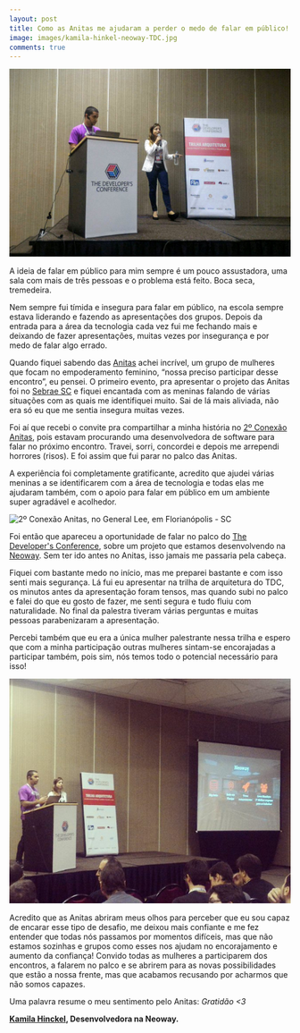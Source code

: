 ```yaml
---
layout: post
title: Como as Anitas me ajudaram a perder o medo de falar em público!
image: images/kamila-hinkel-neoway-TDC.jpg
comments: true
---
```


![Trilha Arquitetura de Software, no TDC, em Florianópolis - SC](/images/kamila-hinkel-TDC.jpeg "Trilha Arquitetura de Software, no TDC, em Florianópolis")


A ideia de falar em público para mim sempre é um pouco assustadora, uma sala com mais de três pessoas e o problema está feito. Boca seca, tremedeira.

Nem sempre fui tímida e insegura para falar em público, na escola sempre estava liderando e fazendo as apresentações dos grupos. Depois da entrada para a área da tecnologia cada vez fui me fechando mais e deixando de fazer apresentações, muitas vezes por insegurança e por medo de falar algo errado.



<!--resumo-->


Quando fiquei sabendo das [Anitas](http://anitas.com.br) achei incrível, um grupo de mulheres que focam no empoderamento feminino, “nossa preciso participar desse encontro”, eu pensei. O primeiro evento, pra apresentar o projeto das Anitas foi no [Sebrae SC](http://http://www.sebrae.com.br/sites/PortalSebrae/ufs/sc?codUf=25) e fiquei encantada com as meninas falando de várias situações com as quais me identifiquei muito. Sai de lá mais aliviada, não era só eu que me sentia insegura muitas vezes.

Foi aí que recebi o convite pra compartilhar a minha história no [2º Conexão Anitas](https://www.facebook.com/AnitasFloripa/photos/?tab=album&album_id=1530014247291163), pois estavam procurando uma desenvolvedora de software para falar no próximo encontro. Travei, sorri, concordei e depois me arrependi horrores (risos). E foi assim que fui parar no palco das Anitas.

A experiência foi completamente gratificante, acredito que ajudei várias meninas a se identificarem com a área de tecnologia e todas elas me ajudaram também, com o apoio para falar em público em um ambiente super agradável e acolhedor.


![2º Conexão Anitas, no General Lee, em Florianópolis - SC
](/images/2-Conexao-Anitas-General-Lee-Florianopolis-SC.JPG "2º Conexão Anitas, no General Lee, em Florianópolis - SC
")


Foi então que apareceu a oportunidade de falar no palco do [The Developer's Conference](https://www.facebook.com/TheDevelopersConference/photos/?tab=album&album_id=1101546319905745), sobre um projeto que estamos desenvolvendo na [Neoway](http://www.neoway.com.br/). Sem ter ido antes no Anitas, isso jamais me passaria pela cabeça. 

Fiquei com bastante medo no início, mas me preparei bastante e com isso senti mais segurança. Lá fui eu apresentar na trilha de arquitetura do TDC, os minutos antes da apresentação foram tensos, mas quando subi no palco e falei do que eu gosto de fazer, me senti segura e tudo fluiu com naturalidade. No final da palestra tiveram várias perguntas e muitas pessoas parabenizaram a apresentação. 

Percebi também que eu era a única mulher palestrante nessa trilha e espero que com a minha participação outras mulheres sintam-se encorajadas a participar também, pois sim, nós temos todo o potencial necessário para isso!


![Trilha Arquitetura de Software, no TDC, em Florianópolis - SC](/images/kamila-hinkel-neoway-TDC.jpg "Trilha Arquitetura de Software, no TDC, em Florianópolis")


Acredito que as Anitas abriram meus olhos para perceber que eu sou capaz de encarar esse tipo de desafio, me deixou mais confiante e me fez entender que todas nós passamos por momentos difíceis, mas que não estamos sozinhas e grupos como esses nos ajudam no encorajamento e aumento da confiança!
Convido  todas as mulheres a participarem dos encontros, a falarem no palco e se abrirem para as novas possibilidades que estão a nossa frente, mas que acabamos recusando por acharmos que não somos capazes.

Uma palavra resume o meu sentimento pelo Anitas: *Gratidão <3*

**[Kamila Hinckel](https://www.linkedin.com/in/kamila-santos-hinckel-a753969a/pt), Desenvolvedora na Neoway.**
